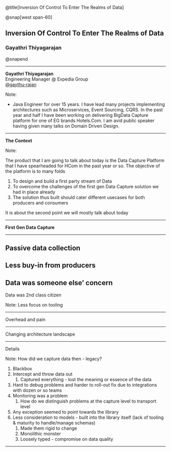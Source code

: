 @title[Inversion Of Control To Enter The Realms of Data]

@snap[west span-60]
## Inversion Of Control To Enter The Realms of Data
### Gayathri Thiyagarajan
@snapend

---

**Gayathri Thiyagarajan** <br/>
Engineering Manager @ Expedia Group <br/>
[@gaythu-rajan](https://twitter.com/gaythu-rajan)

Note:

* Java Engineer for over 15 years. I have lead many projects implementing architectures such as Microservices, Event Sourcing, CQRS. In the past year and half I have been working on delivering BigData Capture platform for one of EG brands Hotels.Com. I am avid public speaker having given many talks on Domain Driven Design. 

---

**The Context** <br/>

Note:

The product that I am going to talk about today is the Data Capture Platform that I have spearheaded for HCom in the past year or so. The objective of the platform is to many folds
1. To design and build a first party  stream of Data 
2. To overcome the challenges of the first gen Data Capture solution we had in place already
3. The solution thus built should cater different usecases for both producers and consumers

It is about the second point we will mostly talk about today

---

**First Gen Data Capture** <br/>

---

Passive data collection 
---

Less buy-in from producers
---

Data was someone else’ concern
---

Data was 2nd class citizen 

Note: 
Less focus on tooling

---
Overhead and pain

---
Changing architecture landscape

---
Details

Note:
How did we capture data then - legacy?
1. Blackbox
2. Intercept and throw data out
    1.  Captured everything - lost the meaning or essence of the data
3. Hard to debug problems and harder to roll-out fix due to integrations with dozen or so teams
4. Monitoring was a problem
    1. How do we distinguish problems at the capture level to transport level
5. Any exception seemed to point towards the library 
6. Less consideration to models - built into the library itself (lack of tooling & maturity to handle/manage schemas)
    1. Made them rigid to change
    2. Monolithic monster
    3. Loosely typed  - compromise on data quality
    
---
